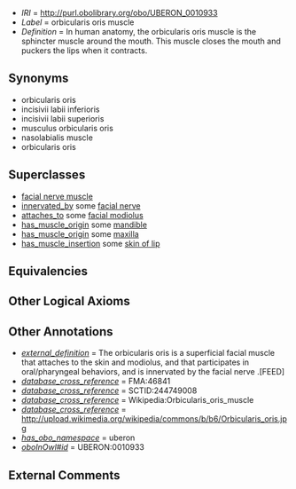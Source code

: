  * *IRI* = http://purl.obolibrary.org/obo/UBERON_0010933
 * *Label* = orbicularis oris muscle
 * *Definition* = In human anatomy, the orbicularis oris muscle is the sphincter muscle around the mouth. This muscle closes the mouth and puckers the lips when it contracts.

## Synonyms

 * orbicularis oris
 * incisivii labii inferioris
 * incisivii labii superioris
 * musculus orbicularis oris
 * nasolabialis muscle
 * orbicularis oris

## Superclasses

 * [facial nerve muscle](../../UBERON/77/UBERON_0001577.md)
 * [innervated_by](../../RO/05/RO_0002005.md) some [facial nerve](../../UBERON/47/UBERON_0001647.md)
 * [attaches_to](../../RO/71/RO_0002371.md) some [facial modiolus](../../UBERON/86/UBERON_0011386.md)
 * [has_muscle_origin](../../RO/72/RO_0002372.md) some [mandible](../../UBERON/84/UBERON_0001684.md)
 * [has_muscle_origin](../../RO/72/RO_0002372.md) some [maxilla](../../UBERON/97/UBERON_0002397.md)
 * [has_muscle_insertion](../../RO/73/RO_0002373.md) some [skin of lip](../../UBERON/58/UBERON_0001458.md)

## Equivalencies


## Other Logical Axioms


## Other Annotations

 * *[external_definition](../../UBPROP/01/UBPROP_0000001.md)* = The orbicularis oris is a superficial facial muscle that attaches to the skin and modiolus, and that participates in oral/pharyngeal behaviors, and is innervated by the facial nerve .[FEED]
 * *[database_cross_reference](../../ef/oboInOwl#hasDbXref.md)* = FMA:46841
 * *[database_cross_reference](../../ef/oboInOwl#hasDbXref.md)* = SCTID:244749008
 * *[database_cross_reference](../../ef/oboInOwl#hasDbXref.md)* = Wikipedia:Orbicularis_oris_muscle
 * *[database_cross_reference](../../ef/oboInOwl#hasDbXref.md)* = http://upload.wikimedia.org/wikipedia/commons/b/b6/Orbicularis_oris.jpg
 * *[has_obo_namespace](../../ce/oboInOwl#hasOBONamespace.md)* = uberon
 * *[oboInOwl#id](../../id/oboInOwl#id.md)* = UBERON:0010933

## External Comments

